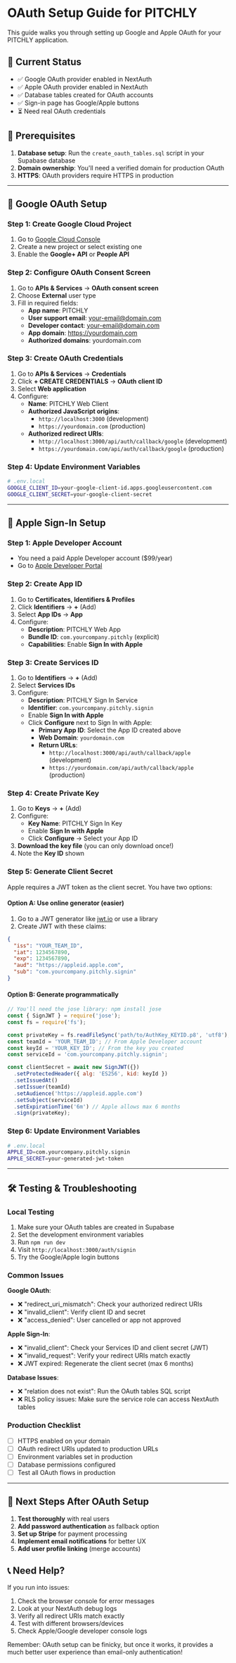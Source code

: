 # OAuth Setup Guide for PITCHLY

This guide walks you through setting up Google and Apple OAuth for your PITCHLY application.

## 🚀 Current Status
- ✅ Google OAuth provider enabled in NextAuth
- ✅ Apple OAuth provider enabled in NextAuth  
- ✅ Database tables created for OAuth accounts
- ✅ Sign-in page has Google/Apple buttons
- ⏳ Need real OAuth credentials

## 📝 Prerequisites
1. **Database setup**: Run the `create_oauth_tables.sql` script in your Supabase database
2. **Domain ownership**: You'll need a verified domain for production OAuth
3. **HTTPS**: OAuth providers require HTTPS in production

---

## 🔵 Google OAuth Setup

### Step 1: Create Google Cloud Project
1. Go to [Google Cloud Console](https://console.cloud.google.com/)
2. Create a new project or select existing one
3. Enable the **Google+ API** or **People API**

### Step 2: Configure OAuth Consent Screen
1. Go to **APIs & Services** → **OAuth consent screen**
2. Choose **External** user type
3. Fill in required fields:
   - **App name**: PITCHLY
   - **User support email**: your-email@domain.com
   - **Developer contact**: your-email@domain.com
   - **App domain**: https://yourdomain.com
   - **Authorized domains**: yourdomain.com

### Step 3: Create OAuth Credentials
1. Go to **APIs & Services** → **Credentials**
2. Click **+ CREATE CREDENTIALS** → **OAuth client ID**
3. Select **Web application**
4. Configure:
   - **Name**: PITCHLY Web Client
   - **Authorized JavaScript origins**: 
     - `http://localhost:3000` (development)
     - `https://yourdomain.com` (production)
   - **Authorized redirect URIs**:
     - `http://localhost:3000/api/auth/callback/google` (development)
     - `https://yourdomain.com/api/auth/callback/google` (production)

### Step 4: Update Environment Variables
```bash
# .env.local
GOOGLE_CLIENT_ID=your-google-client-id.apps.googleusercontent.com
GOOGLE_CLIENT_SECRET=your-google-client-secret
```

---

## 🍎 Apple Sign-In Setup

### Step 1: Apple Developer Account
- You need a paid Apple Developer account ($99/year)
- Go to [Apple Developer Portal](https://developer.apple.com/)

### Step 2: Create App ID
1. Go to **Certificates, Identifiers & Profiles**
2. Click **Identifiers** → **+** (Add)
3. Select **App IDs** → **App**
4. Configure:
   - **Description**: PITCHLY Web App
   - **Bundle ID**: `com.yourcompany.pitchly` (explicit)
   - **Capabilities**: Enable **Sign In with Apple**

### Step 3: Create Services ID
1. Go to **Identifiers** → **+** (Add)
2. Select **Services IDs**
3. Configure:
   - **Description**: PITCHLY Sign In Service
   - **Identifier**: `com.yourcompany.pitchly.signin`
   - Enable **Sign In with Apple**
   - Click **Configure** next to Sign In with Apple:
     - **Primary App ID**: Select the App ID created above
     - **Web Domain**: `yourdomain.com`
     - **Return URLs**: 
       - `http://localhost:3000/api/auth/callback/apple` (development)
       - `https://yourdomain.com/api/auth/callback/apple` (production)

### Step 4: Create Private Key
1. Go to **Keys** → **+** (Add)
2. Configure:
   - **Key Name**: PITCHLY Sign In Key
   - Enable **Sign In with Apple**
   - Click **Configure** → Select your App ID
3. **Download the key file** (you can only download once!)
4. Note the **Key ID** shown

### Step 5: Generate Client Secret
Apple requires a JWT token as the client secret. You have two options:

#### Option A: Use online generator (easier)
1. Go to a JWT generator like [jwt.io](https://jwt.io/) or use a library
2. Create JWT with these claims:
```json
{
  "iss": "YOUR_TEAM_ID",
  "iat": 1234567890,
  "exp": 1234567890,
  "aud": "https://appleid.apple.com",
  "sub": "com.yourcompany.pitchly.signin"
}
```

#### Option B: Generate programmatically
```javascript
// You'll need the jose library: npm install jose
const { SignJWT } = require('jose');
const fs = require('fs');

const privateKey = fs.readFileSync('path/to/AuthKey_KEYID.p8', 'utf8');
const teamId = 'YOUR_TEAM_ID'; // From Apple Developer account
const keyId = 'YOUR_KEY_ID'; // From the key you created
const serviceId = 'com.yourcompany.pitchly.signin';

const clientSecret = await new SignJWT({})
  .setProtectedHeader({ alg: 'ES256', kid: keyId })
  .setIssuedAt()
  .setIssuer(teamId)
  .setAudience('https://appleid.apple.com')
  .setSubject(serviceId)
  .setExpirationTime('6m') // Apple allows max 6 months
  .sign(privateKey);
```

### Step 6: Update Environment Variables
```bash
# .env.local
APPLE_ID=com.yourcompany.pitchly.signin
APPLE_SECRET=your-generated-jwt-token
```

---

## 🛠️ Testing & Troubleshooting

### Local Testing
1. Make sure your OAuth tables are created in Supabase
2. Set the development environment variables
3. Run `npm run dev`
4. Visit `http://localhost:3000/auth/signin`
5. Try the Google/Apple login buttons

### Common Issues

**Google OAuth**:
- ❌ "redirect_uri_mismatch": Check your authorized redirect URIs
- ❌ "invalid_client": Verify client ID and secret
- ❌ "access_denied": User cancelled or app not approved

**Apple Sign-In**:
- ❌ "invalid_client": Check your Services ID and client secret (JWT)
- ❌ "invalid_request": Verify your redirect URIs match exactly
- ❌ JWT expired: Regenerate the client secret (max 6 months)

**Database Issues**:
- ❌ "relation does not exist": Run the OAuth tables SQL script
- ❌ RLS policy issues: Make sure the service role can access NextAuth tables

### Production Checklist
- [ ] HTTPS enabled on your domain
- [ ] OAuth redirect URIs updated to production URLs
- [ ] Environment variables set in production
- [ ] Database permissions configured
- [ ] Test all OAuth flows in production

---

## 🎯 Next Steps After OAuth Setup

1. **Test thoroughly** with real users
2. **Add password authentication** as fallback option
3. **Set up Stripe** for payment processing  
4. **Implement email notifications** for better UX
5. **Add user profile linking** (merge accounts)

## 📞 Need Help?

If you run into issues:
1. Check the browser console for error messages
2. Look at your NextAuth debug logs
3. Verify all redirect URIs match exactly
4. Test with different browsers/devices
5. Check Apple/Google developer console logs

Remember: OAuth setup can be finicky, but once it works, it provides a much better user experience than email-only authentication!